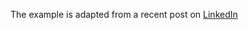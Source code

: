The example is adapted from a recent post on [LinkedIn](https://www.linkedin.com/posts/pawel-kurowski-4625877_mechanicalengineering-finiteelementanalysis-activity-7352103189673881603-AOic?utm_source=share&utm_medium=member_desktop&rcm=ACoAAAKPHp0BbZDYvs6O4FWW34in8GbmY8ZMl7Q.)


